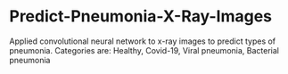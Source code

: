 # Predict-Pneumonia-X-Ray-Images
Applied convolutional neural network to x-ray images to predict types of pneumonia. Categories are: Healthy, Covid-19, Viral pneumonia, Bacterial pneumonia
